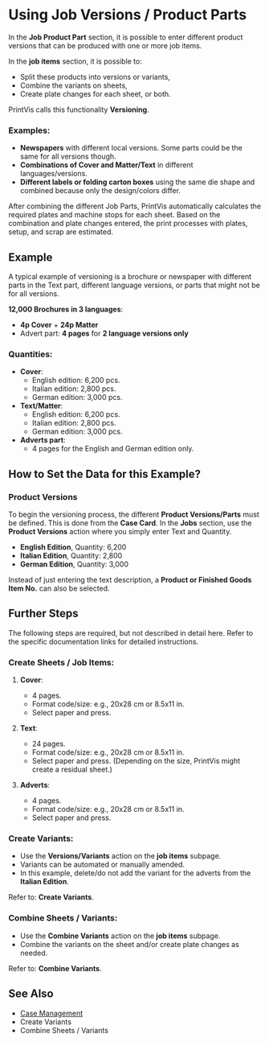 # Using Job Versions / Product Parts

In the **Job Product Part** section, it is possible to enter different product versions that can be produced with one or more job items.

In the **job items** section, it is possible to:

- Split these products into versions or variants,
- Combine the variants on sheets,
- Create plate changes for each sheet, or both.

PrintVis calls this functionality **Versioning**.

### Examples:

- **Newspapers** with different local versions. Some parts could be the same for all versions though.
- **Combinations of Cover and Matter/Text** in different languages/versions.
- **Different labels or folding carton boxes** using the same die shape and combined because only the design/colors differ.

After combining the different Job Parts, PrintVis automatically calculates the required plates and machine stops for each sheet. Based on the combination and plate changes entered, the print processes with plates, setup, and scrap are estimated.

## Example

A typical example of versioning is a brochure or newspaper with different parts in the Text part, different language versions, or parts that might not be for all versions.

**12,000 Brochures in 3 languages**:

- **4p Cover** + **24p Matter**
- Advert part: **4 pages** for **2 language versions only**

### Quantities:

- **Cover**:
  - English edition: 6,200 pcs.
  - Italian edition: 2,800 pcs.
  - German edition: 3,000 pcs.
- **Text/Matter**:
  - English edition: 6,200 pcs.
  - Italian edition: 2,800 pcs.
  - German edition: 3,000 pcs.
- **Adverts part**:
  - 4 pages for the English and German edition only.

## How to Set the Data for this Example?

### Product Versions

To begin the versioning process, the different **Product Versions/Parts** must be defined. This is done from the **Case Card**. In the **Jobs** section, use the **Product Versions** action where you simply enter Text and Quantity.

- **English Edition**, Quantity: 6,200
- **Italian Edition**, Quantity: 2,800
- **German Edition**, Quantity: 3,000

Instead of just entering the text description, a **Product or Finished Goods Item No.** can also be selected.

## Further Steps

The following steps are required, but not described in detail here. Refer to the specific documentation links for detailed instructions.

### Create Sheets / Job Items:

1. **Cover**:
   - 4 pages.
   - Format code/size: e.g., 20x28 cm or 8.5x11 in.
   - Select paper and press.

2. **Text**:
   - 24 pages.
   - Format code/size: e.g., 20x28 cm or 8.5x11 in.
   - Select paper and press. (Depending on the size, PrintVis might create a residual sheet.)

3. **Adverts**:
   - 4 pages.
   - Format code/size: e.g., 20x28 cm or 8.5x11 in.
   - Select paper and press.

### Create Variants:

- Use the **Versions/Variants** action on the **job items** subpage.
- Variants can be automated or manually amended.
- In this example, delete/do not add the variant for the adverts from the **Italian Edition**.

Refer to: **Create Variants**.

### Combine Sheets / Variants:

- Use the **Combine Variants** action on the **job items** subpage.
- Combine the variants on the sheet and/or create plate changes as needed.

Refer to: **Combine Variants**.

## See Also

- <a href="../pvscasemanagement/" target="_self">Case Management</a>
- Create Variants
- Combine Sheets / Variants